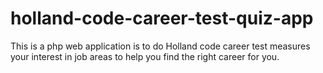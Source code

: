 # holland-code-career-test-quiz-app
This is a php web application is to do Holland code career test measures your interest in job areas to help you find the right career for you.
